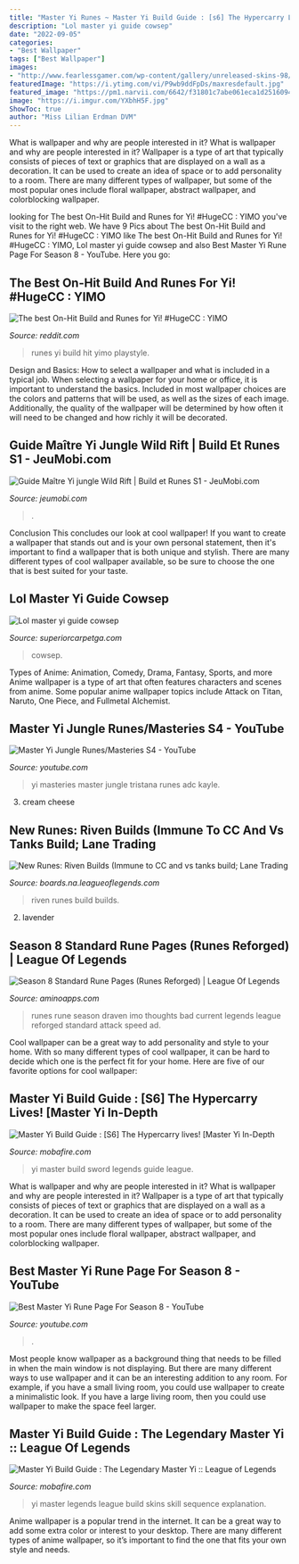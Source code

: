 ```yaml
---
title: "Master Yi Runes ~ Master Yi Build Guide : [s6] The Hypercarry Lives! [master Yi In-depth"
description: "Lol master yi guide cowsep"
date: "2022-09-05"
categories:
- "Best Wallpaper"
tags: ["Best Wallpaper"]
images:
- "http://www.fearlessgamer.com/wp-content/gallery/unreleased-skins-98/masteryi_splash_3.jpg"
featuredImage: "https://i.ytimg.com/vi/P9wb9ddFpDs/maxresdefault.jpg"
featured_image: "https://pm1.narvii.com/6642/f31801c7abe061eca1d25160944aee0e9bb09a9a_hq.jpg"
image: "https://i.imgur.com/YXbhH5F.jpg"
ShowToc: true
author: "Miss Lilian Erdman DVM"
---
```



What is wallpaper and why are people interested in it?
What is wallpaper and why are people interested in it?
Wallpaper is a type of art that typically consists of pieces of text or graphics that are displayed on a wall as a decoration. It can be used to create an idea of space or to add personality to a room. There are many different types of wallpaper, but some of the most popular ones include floral wallpaper, abstract wallpaper, and colorblocking wallpaper.

	

		
looking for The best On-Hit Build and Runes for Yi! #HugeCC : YIMO you've visit to the right web. We have 9 Pics about The best On-Hit Build and Runes for Yi! #HugeCC : YIMO like The best On-Hit Build and Runes for Yi! #HugeCC : YIMO, Lol master yi guide cowsep and also Best Master Yi Rune Page For Season 8 - YouTube. Here you go:
		
    
## The Best On-Hit Build And Runes For Yi! #HugeCC : YIMO

<img loading=lazy src="https://preview.redd.it/ta2p2svt9i321.png?width=615&amp;format=png&amp;auto=webp&amp;s=7797a6921d79cab7fff33e1f7aaa4456eed61cdb" onerror="this.onerror=null;this.src='https://tse4.mm.bing.net/th?id=OIP.GUszLeUW12I4r1uuyhWlMAHaHm&amp;pid=15.1';" alt="The best On-Hit Build and Runes for Yi! #HugeCC : YIMO">

_Source: reddit.com_

>runes yi build hit yimo playstyle. 

	

Design and Basics: How to select a wallpaper and what is included in a typical job.
When selecting a wallpaper for your home or office, it is important to understand the basics. Included in most wallpaper choices are the colors and patterns that will be used, as well as the sizes of each image. Additionally, the quality of the wallpaper will be determined by how often it will need to be changed and how richly it will be decorated.

    
## Guide Maître Yi Jungle Wild Rift | Build Et Runes S1 - JeuMobi.com

<img loading=lazy src="https://www.jeumobi.com/wp-content/uploads/2021/02/equipement-yi.jpg" onerror="this.onerror=null;this.src='https://tse2.mm.bing.net/th?id=OIP.u--tWe5bQsvjfugq4A3RgwHaDa&amp;pid=15.1';" alt="Guide Maître Yi jungle Wild Rift | Build et Runes S1 - JeuMobi.com">

_Source: jeumobi.com_

>. 

	

Conclusion
This concludes our look at cool wallpaper! If you want to create a wallpaper that stands out and is your own personal statement, then it's important to find a wallpaper that is both unique and stylish. There are many different types of cool wallpaper available, so be sure to choose the one that is best suited for your taste.

    
## Lol Master Yi Guide Cowsep

<img loading=lazy src="https://superiorcarpetga.com/images/6106b9038d634c31bb92d912102d303e.jpg" onerror="this.onerror=null;this.src='https://tse2.mm.bing.net/th?id=OIP.JHT8DWEN95F6VJPIN_KLJwHaEK&amp;pid=15.1';" alt="Lol master yi guide cowsep">

_Source: superiorcarpetga.com_

>cowsep. 

	

Types of Anime: Animation, Comedy, Drama, Fantasy, Sports, and more
Anime wallpaper is a type of art that often features characters and scenes from anime. Some popular anime wallpaper topics include Attack on Titan, Naruto, One Piece, and Fullmetal Alchemist.

    
## Master Yi Jungle Runes/Masteries S4 - YouTube

<img loading=lazy src="https://i.ytimg.com/vi/P9wb9ddFpDs/maxresdefault.jpg" onerror="this.onerror=null;this.src='https://tse1.mm.bing.net/th?id=OIP.Nz5znt6x_rdp4HeFt91OpwHaEK&amp;pid=15.1';" alt="Master Yi Jungle Runes/Masteries S4 - YouTube">

_Source: youtube.com_

>yi masteries master jungle tristana runes adc kayle. 

	

3. cream cheese 

    
## New Runes: Riven Builds (Immune To CC And Vs Tanks Build; Lane Trading

<img loading=lazy src="https://i.imgur.com/YXbhH5F.jpg" onerror="this.onerror=null;this.src='https://tse2.mm.bing.net/th?id=OIP.fT_YSq2m_n59wxExSHCKFgHaEd&amp;pid=15.1';" alt="New Runes: Riven Builds (Immune to CC and vs tanks build; Lane Trading">

_Source: boards.na.leagueoflegends.com_

>riven runes build builds. 

	

2. lavender 

    
## Season 8 Standard Rune Pages (Runes Reforged) | League Of Legends

<img loading=lazy src="https://pm1.narvii.com/6642/f31801c7abe061eca1d25160944aee0e9bb09a9a_hq.jpg" onerror="this.onerror=null;this.src='https://tse1.mm.bing.net/th?id=OIP.N3XYoMzNKQqhwT2PPMc5RAHaEE&amp;pid=15.1';" alt="Season 8 Standard Rune Pages (Runes Reforged) | League Of Legends">

_Source: aminoapps.com_

>runes rune season draven imo thoughts bad current legends league reforged standard attack speed ad. 

	

Cool wallpaper can be a great way to add personality and style to your home. With so many different types of cool wallpaper, it can be hard to decide which one is the perfect fit for your home. Here are five of our favorite options for cool wallpaper: 

    
## Master Yi Build Guide : [S6] The Hypercarry Lives! [Master Yi In-Depth

<img loading=lazy src="http://theawesomer.com/photos/2016/02/making_master_yi_ring_sword_t.jpg" onerror="this.onerror=null;this.src='https://tse3.mm.bing.net/th?id=OIP.PTilvMJuuch6IB0_Zhr-nQHaGL&amp;pid=15.1';" alt="Master Yi Build Guide : [S6] The Hypercarry lives! [Master Yi In-Depth">

_Source: mobafire.com_

>yi master build sword legends guide league. 

	

What is wallpaper and why are people interested in it?
What is wallpaper and why are people interested in it?
Wallpaper is a type of art that typically consists of pieces of text or graphics that are displayed on a wall as a decoration. It can be used to create an idea of space or to add personality to a room. There are many different types of wallpaper, but some of the most popular ones include floral wallpaper, abstract wallpaper, and colorblocking wallpaper.

    
## Best Master Yi Rune Page For Season 8 - YouTube

<img loading=lazy src="https://i.ytimg.com/vi/DTWz5wUZ4ks/hqdefault.jpg" onerror="this.onerror=null;this.src='https://tse4.mm.bing.net/th?id=OIP.BL8bR1Nh2VkCkSKfkoF9_gHaFj&amp;pid=15.1';" alt="Best Master Yi Rune Page For Season 8 - YouTube">

_Source: youtube.com_

>. 

	

Most people know wallpaper as a background thing that needs to be filled in when the main window is not displaying. But there are many different ways to use wallpaper and it can be an interesting addition to any room. For example, if you have a small living room, you could use wallpaper to create a minimalistic look. If you have a large living room, then you could use wallpaper to make the space feel larger.

    
## Master Yi Build Guide : The Legendary Master Yi :: League Of Legends

<img loading=lazy src="http://www.fearlessgamer.com/wp-content/gallery/unreleased-skins-98/masteryi_splash_3.jpg" onerror="this.onerror=null;this.src='https://tse1.mm.bing.net/th?id=OIP.ZsnkniCmVG34VBg8NucipwHaEX&amp;pid=15.1';" alt="Master Yi Build Guide : The Legendary Master Yi :: League of Legends">

_Source: mobafire.com_

>yi master legends league build skins skill sequence explanation. 

	

Anime wallpaper is a popular trend in the internet. It can be a great way to add some extra color or interest to your desktop. There are many different types of anime wallpaper, so it’s important to find the one that fits your own style and needs.

